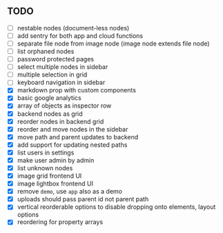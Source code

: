 ## TODO

- [ ] nestable nodes (document-less nodes)
- [ ] add sentry for both app and cloud functions
- [ ] separate file node from image node (image node extends file node)
- [ ] list orphaned nodes
- [ ] password protected pages
- [ ] select multiple nodes in sidebar
- [ ] multiple selection in grid
- [ ] keyboard navigation in sidebar
- [x] markdown prop with custom components
- [x] basic google analytics
- [x] array of objects as inspector row
- [x] backend nodes as grid
- [x] reorder nodes in backend grid
- [x] reorder and move nodes in the sidebar
- [x] move path and parent updates to backend
- [x] add support for updating nested paths
- [x] list users in settings
- [x] make user admin by admin
- [x] list unknown nodes
- [x] image grid frontend UI
- [x] image lightbox frontend UI
- [x] remove `demo`, use `app` also as a demo
- [x] uploads should pass parent id not parent path
- [x] vertical reorderable options to disable dropping onto elements, layout options
- [x] reordering for property arrays
